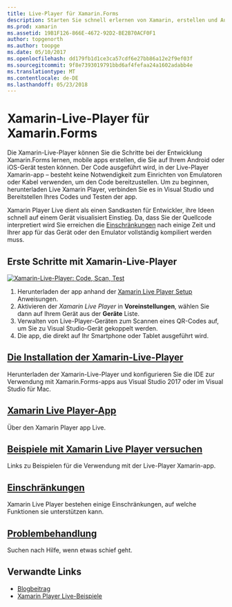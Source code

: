```yaml
---
title: Live-Player für Xamarin.Forms
description: Starten Sie schnell erlernen von Xamarin, erstellen und Ausführen von apps auf Ihrem Android oder iOS-Gerät.
ms.prod: xamarin
ms.assetid: 19B1F126-866E-4672-92D2-BE2B70ACF0F1
author: topgenorth
ms.author: toopge
ms.date: 05/10/2017
ms.openlocfilehash: dd179fb1d1ce3ca57cdf6e27bb86a12e2f9ef03f
ms.sourcegitcommit: 9f8e7393019791bbd6af4fefaa24a1602adabb4e
ms.translationtype: MT
ms.contentlocale: de-DE
ms.lasthandoff: 05/23/2018
---
```

# <a name="xamarin-live-player-for-xamarinforms"></a>Xamarin-Live-Player für Xamarin.Forms

Die Xamarin-Live-Player können Sie die Schritte bei der Entwicklung Xamarin.Forms lernen, mobile apps erstellen, die Sie auf Ihrem Android oder iOS-Gerät testen können. Der Code ausgeführt wird, in der Live-Player Xamarin-app – besteht keine Notwendigkeit zum Einrichten von Emulatoren oder Kabel verwenden, um den Code bereitzustellen. Um zu beginnen, herunterladen Live Xamarin Player, verbinden Sie es in Visual Studio und Bereitstellen Ihres Codes und Testen der app. 

Xamarin Player Live dient als einen Sandkasten für Entwickler, ihre Ideen schnell auf einem Gerät visualisiert Einstieg. Da, dass Sie der Quellcode interpretiert wird Sie erreichen die [Einschränkungen](limitations.md) nach einige Zeit und Ihrer app für das Gerät oder den Emulator vollständig kompiliert werden muss.

## <a name="get-started-with-xamarin-live-player"></a>Erste Schritte mit Xamarin-Live-Player

[![Xamarin-Live-Player: Code, Scan, Test](images/xamarin-live.png)](images/xamarin-live-sml.png#lightbox)

1. Herunterladen der app anhand der [Xamarin Live Player Setup](install.md) Anweisungen.
2. Aktivieren der *Xamarin Live Player* in **Voreinstellungen**, wählen Sie dann auf Ihrem Gerät aus der **Geräte** Liste.
2. Verwalten von Live-Player-Geräten zum Scannen eines QR-Codes auf, um Sie zu Visual Studio-Gerät gekoppelt werden.
3. Die app, die direkt auf Ihr Smartphone oder Tablet ausgeführt wird.

## <a name="xamarin-live-player-setupinstallmd"></a>[Die Installation der Xamarin-Live-Player](install.md)

Herunterladen der Xamarin-Live-Player und konfigurieren Sie die IDE zur Verwendung mit Xamarin.Forms-apps aus Visual Studio 2017 oder im Visual Studio für Mac. 

## <a name="xamarin-live-player-appplayermd"></a>[Xamarin Live Player-App](player.md)

Über den Xamarin Player app Live.

## <a name="samples-to-try-with-xamarin-live-playersamplesmd"></a>[Beispiele mit Xamarin Live Player versuchen](samples.md)

Links zu Beispielen für die Verwendung mit der Live-Player Xamarin-app.

## <a name="limitationslimitationsmd"></a>[Einschränkungen](limitations.md)

Xamarin Live Player bestehen einige Einschränkungen, auf welche Funktionen sie unterstützen kann.

## <a name="troubleshootingtroubleshootingmd"></a>[Problembehandlung](troubleshooting.md)

Suchen nach Hilfe, wenn etwas schief geht.


## <a name="related-links"></a>Verwandte Links

- [Blogbeitrag](https://blog.xamarin.com/live-player/)
- [Xamarin Player Live-Beispiele](https://developer.xamarin.com/samples/xamarin-live-player/all/)
